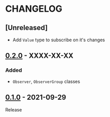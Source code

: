 # CHANGELOG
## [Unreleased]
- Add `Value` type to subscribe on it's changes

## [0.2.0](../../compare/0.1.0...0.2.0) - XXXX-XX-XX
### Added
- `Observer`, `ObserverGroup` classes

## [0.1.0](../../tree/0.1.0) - 2021-09-29
Release
